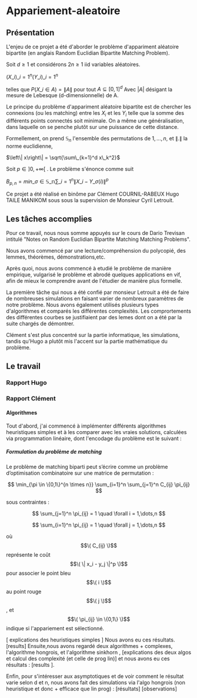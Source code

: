 # Appariement-aleatoire
## Présentation
L'enjeu de ce projet a été d'aborder le problème d'appariment aléatoire bipartite (en anglais Random Euclidian Bipartite Matching Problem).

Soit $d \geq 1$ et considérons $2n \geq 1$ iid variables aléatoires.

$(X\_i)\_{i=1}^{n} (Y\_i)\_{i=1}^{n}$

telles que $P(X\_i \in A) = \left\|A\right\|$ pour tout $A \subseteq [0,1]^d$
Avec $|A|$ désigant la mesure de Lebesque (d-dimensionnelle) de A.

Le principe du problème d'appariment aléatoire bipartite est de chercher les connexions (ou les matching) entre les $X_i$ et les $Y_i$ telle que la somme des différents points connectés soit minimale. On a même une généralisation, dans laquelle on se penche plutôt sur une puissance de cette distance.

Formellement, on prend $\mathbb{S}_n$ l'ensemble des permutations de ${1,...,n}$, et $\left\| .\right\|$ la norme euclidienne,

$\left\| x\right\| = \sqrt{\sum\_{k=1}^d x\_k^2}$

Soit $p\in ]0,+\infty[$ . Le problème s'énonce comme suit

$B_{p,n} = min \_{\sigma\in \mathbb{S\_n}}\sum\_{i=1}^n\left\|X\_i-Y\_ \sigma (i)\right\| ^p$

Ce projet a été réalisé en binôme par Clément COURNIL-RABEUX Hugo TAILE MANIKOM sous sous la supervision de Monsieur Cyril Letrouit.


## Les tâches accomplies

Pour ce travail, nous nous somme appuyés sur le cours de Dario Trevisan intitulé "Notes on Random Euclidian Bipartite Matching Matching Problems".

Nous avons commencé par une lecture/compréhension du polycopié, des lemmes, théorèmes, démonstrations,etc.

Après quoi, nous avons commencé à etudié le problème de manière empirique, vulgarisé le problème et abrodé quelques applications en vif, afin de mieux le comprendre avant de l'étudier de manière plus formelle.

La première tâche qui nous a été confié par monsieur Letrouit a été de faire de nombreuses simulations en faisant varier de nombreux paramètres de notre problème. Nous avons également utilisés plusieurs types d'algorithmes et comparés les différentes complexités. Les comprortements des différentes courbes se justifiaient par des lemes dont on a été par la suite chargés de démontrer.

Clément s'est plus concentré sur la partie informatique, les simulations, tandis qu'Hugo a plutôt mis l'accent sur la partie mathématique du problème.

## Le travail

### Rapport Hugo

### Rapport Clément

#### Algorithmes

Tout d'abord, j'ai commencé à implémenter différents algorithmes heuristiques simples et à les comparer avec les vraies solutions, calculées via programmation linéaire, dont l'encodage du problème est le suivant :

##### Formulation du problème de matching

Le problème de matching biparti peut s’écrire comme un problème d’optimisation combinatoire sur une matrice de permutation :

$$
\min_{\pi \in \{0,1\}^{n \times n}} \sum_{i=1}^n \sum_{j=1}^n C_{ij} \pi_{ij}
$$

sous contraintes :

$$
\sum_{j=1}^n \pi_{ij} = 1 \quad \forall i = 1,\dots,n
$$

$$
\sum_{i=1}^n \pi_{ij} = 1 \quad \forall j = 1,\dots,n
$$

où $$\( C_{ij} \)$$ représente le coût  $$\( \| x_i - y_j \|^p \)$$ pour associer le point bleu $$\( i \)$$ au point rouge $$\( j \)$$, et $$\( \pi_{ij} \in \{0,1\} \)$$ indique si l'appariement est sélectionné.


[ explications des heuristiques simples ]
Nous avons eu ces résultats. [results]
Ensuite,nous avons regardé deux algorithmes + complexes, l'algorithme hongrois, et l'algorithme sinkhorn , [explications des deux algos et calcul des complexité (et celle de prog lin)]
et nous avons eu ces résultats :  [results ].

Enfin, pour s'intéresser aux asymptotiques et de voir comment le résultat varie selon d et n, nous avons fait des simulations via l'algo hongrois (non heuristique et donc + efficace que lin prog) : [résultats] [observations]
